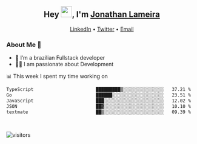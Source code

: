 <h2 align="center">Hey <img src="https://github.com/TheDudeThatCode/TheDudeThatCode/blob/master/Assets/Hi.gif" width="29">, I'm <a href="https://www.linkedin.com/in/jonathanlameira/">Jonathan Lameira</a></h2>
<p align="center">
  <a href="https://www.linkedin.com/in/jonathanlameira/">LinkedIn</a> •
  <a href="https://twitter.com/jlameira">Twitter</a> •
  <a href="mailto:jlameira@gmail.com">Email</a>
</p>

### About Me 🚀
- 🌱  I’m a brazilian Fullstack developer</br>
- 👨‍💻  I am passionate about Development</br>

<!-- ![Jonathan Lameira github stats](https://github-readme-stats.vercel.app/api?username=jlameirameli&show_icons=true&hide_border=true)&nbsp;&nbsp; -->

📊 This week I spent my time working on
<!--START_SECTION:waka-->

```txt
TypeScript                       █████████▒░░░░░░░░░░░░░░░   37.21 %
Go                               ██████░░░░░░░░░░░░░░░░░░░   23.51 %
JavaScript                       ███░░░░░░░░░░░░░░░░░░░░░░   12.02 %
JSON                             ██▓░░░░░░░░░░░░░░░░░░░░░░   10.10 %
textmate                         ██▒░░░░░░░░░░░░░░░░░░░░░░   09.39 %
```

<!--END_SECTION:waka-->

<br />

![visitors](https://visitor-badge.laobi.icu/badge?page_id=jlameira.jlameira)
